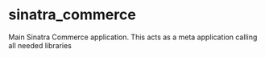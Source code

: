 sinatra_commerce
================

Main Sinatra Commerce application.  This acts as a meta application calling all needed libraries 
